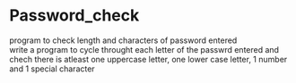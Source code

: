 # Password_check
program to check length and characters of password entered \
write a program to cycle throught each letter of the passwrd entered and chech there is atleast one uppercase letter, one lower case letter, 1 number and 1 special character 

